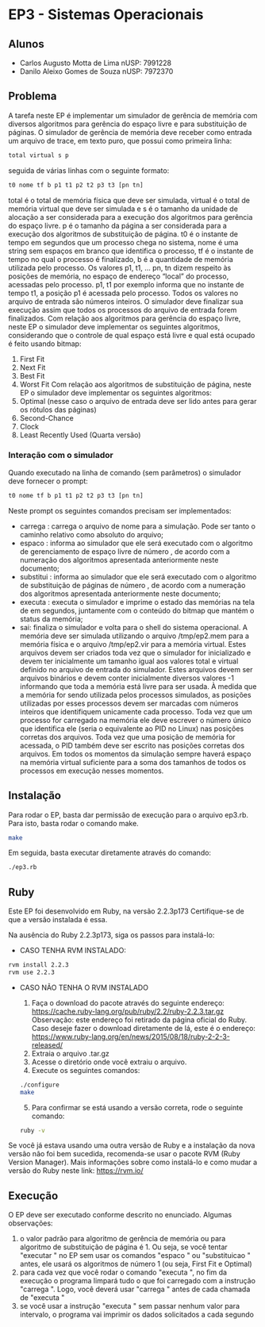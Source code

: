 # EP3 - Sistemas Operacionais #


## Alunos ##

* Carlos Augusto Motta de Lima nUSP: 7991228
* Danilo Aleixo Gomes de Souza nUSP: 7972370

## Problema ## 
A tarefa neste EP é implementar um simulador de gerência de memória com diversos algoritmos para gerência do espaço livre e para substituição de páginas.
O simulador de gerência de memória deve receber como entrada um arquivo de trace, em texto puro, que possui como primeira linha:
```sh
total virtual s p
```
seguida de várias linhas com o seguinte formato:
```sh
t0 nome tf b p1 t1 p2 t2 p3 t3 [pn tn]
```
total é o total de memória fı́sica que deve ser simulada, virtual é o total de memória virtual que deve ser simulada e s é o tamanho da unidade de alocação a ser considerada para a execução dos algoritmos para gerência do espaço livre. p é o tamanho da página a ser considerada para a execução dos algoritmos de substituição de página. t0 é o instante de tempo em segundos que um processo chega no sistema, nome é uma string sem espaços em branco que identifica o processo, tf é o instante de tempo no qual o processo é finalizado, b é a quantidade de memória utilizada pelo processo.
Os valores p1, t1, ... pn, tn dizem respeito às posições de memória, no espaço de endereço “local” do processo, acessadas pelo processo. p1, t1 por exemplo informa que no instante de tempo t1, a posição p1 é acessada pelo processo. 
Todos os valores no arquivo de entrada são números inteiros. 
O simulador deve finalizar sua execução assim que todos os processos do arquivo de entrada forem finalizados.
Com relação aos algoritmos para gerência do espaço livre, neste EP o simulador deve implementar os seguintes algoritmos, considerando que o controle de qual espaço está livre e qual está ocupado é feito usando bitmap:
1. First Fit
2. Next Fit
3. Best Fit
4. Worst Fit
Com relação aos algoritmos de substituição de página, neste EP o simulador deve implementar os seguintes algoritmos:
1. Optimal (nesse caso o arquivo de entrada deve ser lido antes para gerar os rótulos das páginas)
2. Second-Chance
3. Clock
4. Least Recently Used (Quarta versão)

### Interação com o simulador ###
Quando executado na linha de comando (sem parâmetros) o simulador deve fornecer o prompt:
```sh
t0 nome tf b p1 t1 p2 t2 p3 t3 [pn tn]
```
Neste prompt os seguintes comandos precisam ser implementados:
* carrega <arquivo>: carrega o arquivo de nome <arquivo> para a simulação. Pode ser tanto o caminho relativo como absoluto do arquivo;
* espaco <num>: informa ao simulador que ele será executado com o algoritmo de gerenciamento de espaço livre de número <num>, de acordo com a numeração dos algoritmos apresentada anteriormente neste documento;
* substitui <num>: informa ao simulador que ele será executado com o algoritmo de substituição de páginas de número <num>, de acordo com a numeração dos algoritmos apresentada anteriormente neste documento;
* executa <intervalo>: executa o simulador e imprime o estado das memórias na tela de <intervalo> em <intervalo> segundos, juntamente com o conteúdo do bitmap que mantém o status da memória;
* sai: finaliza o simulador e volta para o shell do sistema operacional.
A memória deve ser simulada utilizando o arquivo /tmp/ep2.mem para a memória fı́sica e o arquivo /tmp/ep2.vir para a memória virtual. Estes arquivos devem ser criados toda vez que o simulador for inicializado e devem ter inicialmente um tamanho igual aos valores total e virtual definido no arquivo de entrada do simulador. Estes arquivos devem ser arquivos binários e devem conter inicialmente diversos valores -1 informando que toda a memória está livre para ser usada. À medida que a memória for sendo utilizada pelos processos simulados, as posições utilizadas por esses processos devem ser marcadas com números inteiros que identifiquem unicamente cada processo. Toda vez que um processo for carregado na memória ele deve escrever o número único que identifica ele (seria o equivalente ao PID no Linux) nas posições corretas dos arquivos. Toda vez que uma posição de memória for acessada, o PID também deve ser escrito nas posições corretas dos arquivos.
Em todos os momentos da simulação sempre haverá espaço na memória virtual suficiente para a soma dos tamanhos de todos os processos em execução nesses momentos.


## Instalação ## 
Para rodar o EP, basta dar permissão de execução para o arquivo ep3.rb.
Para isto, basta rodar o comando make.
```sh
make
```
Em seguida, basta executar diretamente através do comando:
```sh
./ep3.rb
```
## Ruby ##
Este EP foi desenvolvido em Ruby, na versão 2.2.3p173
Certifique-se de que a versão instalada é essa.

Na ausência do Ruby 2.2.3p173, siga os passos para instalá-lo:

* CASO TENHA RVM INSTALADO:
```sh
rvm install 2.2.3
rvm use 2.2.3
```
* CASO NÃO TENHA O RVM INSTALADO

	1. Faça o download do pacote através do seguinte endereço: https://cache.ruby-lang.org/pub/ruby/2.2/ruby-2.2.3.tar.gz Observação: este endereço foi retirado da página oficial do Ruby. Caso deseje fazer o download diretamente de lá, este é o endereço: https://www.ruby-lang.org/en/news/2015/08/18/ruby-2-2-3-released/ 
	2. Extraia o arquivo .tar.gz
	3. Acesse o diretório onde você extraiu o arquivo.
	4. Execute os seguintes comandos:
	```sh
	./configure
	make
	```
	5. Para confirmar se está usando a versão correta, rode o seguinte comando:
	```sh
	ruby -v
	```
Se você já estava usando uma outra versão de Ruby e a instalação da nova versão não foi bem sucedida, recomenda-se usar o pacote RVM (Ruby Version Manager). Mais informações sobre como instalá-lo e como mudar a versão do Ruby neste link: https://rvm.io/

## Execução ## 
O EP deve ser executado conforme descrito no enunciado. Algumas observações:

1. o valor padrão para algoritmo de gerência de memória ou para algoritmo de substituição de página é 1. Ou seja, se você tentar "executar <intervalo>"
no EP sem usar os comandos "espaco <numero>" ou "substituicao <numero>" antes, ele usará os algoritmos de número 1 (ou seja, First Fit e Optimal) 
2. para cada vez que você rodar o comando "executa <intervalo>", no fim da execução o programa limpará tudo o que foi carregado com a instrução "carrega <arquivo>". Logo, você deverá usar "carrega <arquivo>" antes de cada chamada de "executa <intervalo>"
3. se você usar a instrução "executa <intervalo>" sem passar nenhum valor para intervalo, o programa vai imprimir os dados solicitados a cada segundo
